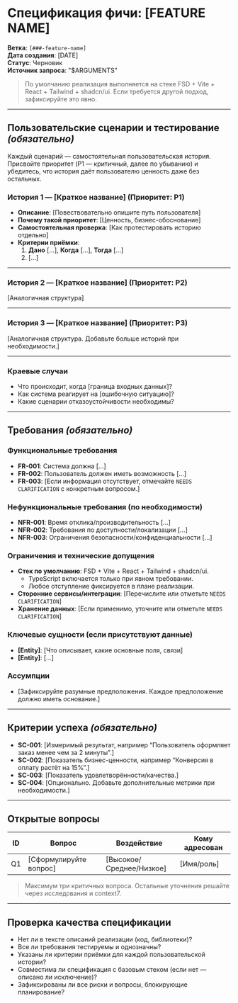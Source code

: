 # Спецификация фичи: [FEATURE NAME]

**Ветка**: `[###-feature-name]`  
**Дата создания**: [DATE]  
**Статус**: Черновик  
**Источник запроса**: "$ARGUMENTS"

> По умолчанию реализация выполняется на стеке FSD + Vite + React + Tailwind + shadcn/ui. Если требуется другой подход, зафиксируйте это явно.

---

## Пользовательские сценарии и тестирование *(обязательно)*

Каждый сценарий — самостоятельная пользовательская история. Присвойте приоритет (P1 — критичный, далее по убыванию) и убедитесь, что история даёт пользователю ценность даже без остальных.

### История 1 — [Краткое название] (Приоритет: P1)

- **Описание**: [Повествовательно опишите путь пользователя]
- **Почему такой приоритет**: [Ценность, бизнес-обоснование]
- **Самостоятельная проверка**: [Как протестировать историю отдельно]
- **Критерии приёмки**:
  1. **Дано** [...], **Когда** [...], **Тогда** [...]
  2. [...]

---

### История 2 — [Краткое название] (Приоритет: P2)

[Аналогичная структура]

---

### История 3 — [Краткое название] (Приоритет: P3)

[Аналогичная структура. Добавьте больше историй при необходимости.]

---

### Краевые случаи

- Что происходит, когда [граница входных данных]?
- Как система реагирует на [ошибочную ситуацию]?
- Какие сценарии отказоустойчивости необходимы?

---

## Требования *(обязательно)*

### Функциональные требования

- **FR-001**: Система должна [...]
- **FR-002**: Пользователь должен иметь возможность [...]
- **FR-003**: [Если информация отсутствует, отмечайте `NEEDS CLARIFICATION` с конкретным вопросом.]

### Нефункциональные требования (по необходимости)

- **NFR-001**: Время отклика/производительность [...]
- **NFR-002**: Требования по доступности/локализации [...]
- **NFR-003**: Ограничения безопасности/конфиденциальности [...]

### Ограничения и технические допущения

- **Стек по умолчанию**: FSD + Vite + React + Tailwind + shadcn/ui.  
  - TypeScript включается только при явном требовании.  
  - Любое отступление фиксируется в плане реализации.
- **Сторонние сервисы/интеграции**: [Перечислите или отметьте `NEEDS CLARIFICATION`]
- **Хранение данных**: [Если применимо, уточните или отметьте `NEEDS CLARIFICATION`]

### Ключевые сущности (если присутствуют данные)

- **[Entity]**: [Что описывает, какие основные поля, связи]
- **[Entity]**: [...]

### Ассумпции

- [Зафиксируйте разумные предположения. Каждое предположение должно иметь основание.]

---

## Критерии успеха *(обязательно)*

- **SC-001**: [Измеримый результат, например “Пользователь оформляет заказ менее чем за 2 минуты”.]
- **SC-002**: [Показатель бизнес-ценности, например “Конверсия в оплату растёт на 15%”.]
- **SC-003**: [Показатель удовлетворённости/качества.]
- **SC-004**: [Опционально. Добавьте дополнительные метрики при необходимости.]

---

## Открытые вопросы

| ID | Вопрос | Воздействие | Кому адресован |
|----|--------|-------------|----------------|
| Q1 | [Сформулируйте вопрос] | [Высокое/Среднее/Низкое] | [Имя/роль] |

> Максимум три критичных вопроса. Остальные уточнения решайте через исследования и context7.

---

## Проверка качества спецификации

- Нет ли в тексте описаний реализации (код, библиотеки)?  
- Все ли требования тестируемы и однозначны?  
- Указаны ли критерии приёмки для каждой пользовательской истории?  
- Совместима ли спецификация с базовым стеком (если нет — описано ли исключение)?  
- Зафиксированы ли все риски и вопросы, блокирующие планирование?
